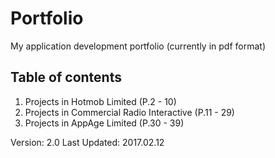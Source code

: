 # Portfolio
My application development portfolio (currently in pdf format)

## Table of contents
1. Projects in Hotmob Limited (P.2 - 10)
2. Projects in Commercial Radio Interactive (P.11 - 29)
3. Projects in AppAge Limited (P.30 - 39)

Version: 2.0
Last Updated: 2017.02.12
